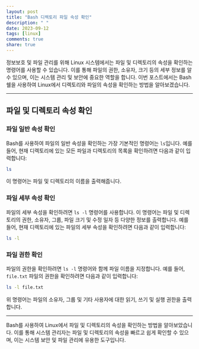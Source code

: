 ```yaml
---
layout: post
title: "Bash 디렉토리 파일 속성 확인"
description: " "
date: 2023-09-12
tags: [linux]
comments: true
share: true
---
```


정보보호 및 파일 관리를 위해 Linux 시스템에서는 파일 및 디렉토리의 속성을 확인하는 명령어를 사용할 수 있습니다. 이를 통해 파일의 권한, 소유자, 크기 등의 세부 정보를 알 수 있으며, 이는 시스템 관리 및 보안에 중요한 역할을 합니다. 이번 포스트에서는 Bash 쉘을 사용하여 Linux에서 디렉토리와 파일의 속성을 확인하는 방법을 알아보겠습니다.

---

## 파일 및 디렉토리 속성 확인

### 파일 일반 속성 확인

Bash를 사용하여 파일의 일반 속성을 확인하는 가장 기본적인 명령어는 `ls`입니다. 예를 들어, 현재 디렉토리에 있는 모든 파일과 디렉토리의 목록을 확인하려면 다음과 같이 입력합니다:

```bash
ls
```

이 명령어는 파일 및 디렉토리의 이름을 출력해줍니다.

### 파일 세부 속성 확인

파일의 세부 속성을 확인하려면 `ls -l` 명령어를 사용합니다. 이 명령어는 파일 및 디렉토리의 권한, 소유자, 그룹, 파일 크기 및 수정 일자 등 다양한 정보를 출력합니다. 예를 들어, 현재 디렉토리에 있는 파일의 세부 속성을 확인하려면 다음과 같이 입력합니다:

```bash
ls -l
```

### 파일 권한 확인

파일의 권한을 확인하려면 `ls -l` 명령어와 함께 파일 이름을 지정합니다. 예를 들어, `file.txt` 파일의 권한을 확인하려면 다음과 같이 입력합니다:

```bash
ls -l file.txt
```

위 명령어는 파일의 소유자, 그룹 및 기타 사용자에 대한 읽기, 쓰기 및 실행 권한을 출력합니다.

---

Bash를 사용하여 Linux에서 파일 및 디렉토리의 속성을 확인하는 방법을 알아보았습니다. 이를 통해 시스템 관리자는 파일 및 디렉토리의 속성을 빠르고 쉽게 확인할 수 있으며, 이는 시스템 보안 및 파일 관리에 유용한 도구입니다.